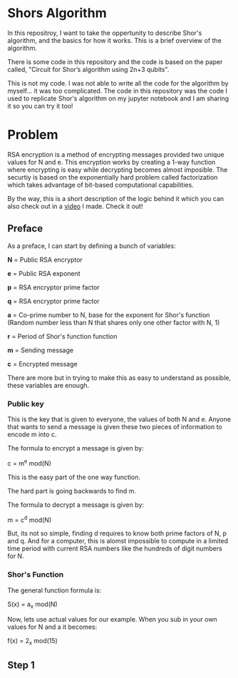 # Shors Algorithm
In this repositroy, I want to take the oppertunity to describe Shor's algorithm, and the basics for how it works. This is a brief overview of the algorithm. 

There is some code in this repository and the code is based on the paper called, "Circuit for Shor’s algorithm using 2n+3 qubits".

This is not my code. I was not able to write all the code for the algorithm by myself... it was too complicated. The code in this repository was the code I used to replicate Shor's algorithm on my jupyter notebook and I am sharing it so you can try it too!

# Problem
RSA encryption is a method of encrypting messages provided two unique values for N and e. This encryption works by creating a 1-way function where encrypting is easy while decrypting becomes almost imposible. The securtiy is based on the exponentially hard problem called factorization which takes advantage of bit-based computational capabilities.

By the way, this is a short description of the logic behind it which you can also check out in a [video](https://www.youtube.com/watch?v=zqS4w4SiJT0) I made. Check it out!

## Preface
As a preface, I can start by defining a bunch of variables:

**N** = Public RSA encryptor

**e** = Public RSA exponent

**p** = RSA encryptor prime factor

**q** = RSA encryptor prime factor

**a** = Co-prime number to N, base for the exponent for Shor's function (Random number less than N that shares only one other factor with N, 1)

**r** = Period of Shor's function function

**m** = Sending message

**c** = Encrypted message

There are more but in trying to make this as easy to understand as possible, these variables are enough.

### Public key
This is the key that is given to everyone, the values of both N and e. Anyone that wants to send a message is given these two pieces of information to encode m into c.

The formula to encrypt a message is given by:

c = m<sup>e</sup> mod(N)

This is the easy part of the one way function.

The hard part is going backwards to find m. 

The formula to decrypt a message is given by:

m = c<sup>d</sup> mod(N)

But, its not so simple, finding d requires to know both prime factors of N, p and q. And for a computer, this is alomst impossible to compute in a limited time period with current RSA numbers like the hundreds of digit numbers for N.

### Shor's Function
The general function formula is:

S(x) = a<sub>x</sub> mod(N)

Now, lets use actual values for our example.
When you sub in your own values for N and a it becomes:

f(x) = 2<sub>x</sub> mod(15)
## Step 1
